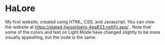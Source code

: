 # HaLore
My first website, created using HTML, CSS, and Javascript. You can view the website at https://elated-heisenberg-4ea833.netlify.app/ .
Note that some of the colors and text on Light Mode have changed slightly to be more visually appealling, but the code is the same.
